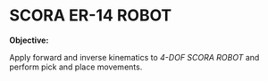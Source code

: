 # SCORA ER-14 ROBOT
**Objective:**

Apply forward and inverse kinematics to *4-DOF SCORA ROBOT* and perform pick and place movements.
